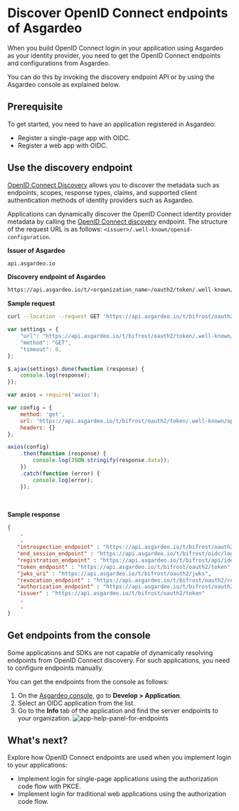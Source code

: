 # Discover OpenID Connect endpoints of Asgardeo

When you build OpenID Connect login in your application using Asgardeo as your identity provider, you need to get the OpenID Connect endpoints and configurations from Asgardeo.

You can do this by invoking the discovery endpoint API or by using the Asgardeo console as explained below.

## Prerequisite

To get started, you need to have an application registered in Asgardeo:

-   Register a <a :href="$withBase('/guides/applications/spa/register-single-page-app/')">single-page app with OIDC</a>.
-   Register a <a :href="$withBase('/guides/applications/web-app/register-oidc-web-app/')">web app with OIDC</a>.
 
## Use the discovery endpoint

[OpenID Connect Discovery](https://openid.net/specs/openid-connect-discovery-1_0.html) allows you to discover the metadata such as endpoints, scopes, response types, claims, and supported client authentication methods of identity providers such as Asgardeo.

Applications can dynamically discover the OpenID Connect identity provider metadata by calling the [OpenID Connect discovery](https://openid.net/specs/openid-connect-discovery-1_0.html#ProviderConfigurationRequest) endpoint. The structure of the request URL is as follows: `<issuer>/.well-known/openid-configuration`.  

**Issuer of Asgardeo**
```bash no-line-numbers
api.asgardeo.io
```

**Discovery endpoint of Asgardeo**
```bash no-line-numbers
https://api.asgardeo.io/t/<organization_name>/oauth2/token/.well-known/openid-configuration
```

**Sample request**

<CodeGroup>

<CodeGroupItem title="cURL">

```bash  no-line-numbers
curl --location --request GET 'https://api.asgardeo.io/t/bifrost/oauth2/token/.well-known/openid-configuration'
```

</CodeGroupItem>

<CodeGroupItem title="JavaScript - jQuery" active>

```js no-line-numbers
var settings = {
    "url": "https://api.asgardeo.io/t/bifrost/oauth2/token/.well-known/openid-configuration",
    "method": "GET",
    "timeout": 0,
};

$.ajax(settings).done(function (response) {
    console.log(response);
});
```

</CodeGroupItem>

<CodeGroupItem title="Nodejs - Axios" active>

```js no-line-numbers
var axios = require('axios');

var config = {
    method: 'get',
    url: 'https://api.asgardeo.io/t/bifrost/oauth2/token/.well-known/openid-configuration',
    headers: {}
};

axios(config)
    .then(function (response) {
        console.log(JSON.stringify(response.data));
    })
    .catch(function (error) {
        console.log(error);
    });
```

</CodeGroupItem>

</CodeGroup>

<br>

**Sample response**
```json no-line-numbers
{
    .
    .
   "introspection_endpoint" : "https://api.asgardeo.io/t/bifrost/oauth2/introspect",
   "end_session_endpoint" : "https://api.asgardeo.io/t/bifrost/oidc/logout",
   "registration_endpoint" : "https://api.asgardeo.io/t/bifrost/api/identity/oauth2/dcr/v1.0/register",
   "token_endpoint" : "https://api.asgardeo.io/t/bifrost/oauth2/token",
   "jwks_uri" : "https://api.asgardeo.io/t/bifrost/oauth2/jwks",
   "revocation_endpoint" : "https://api.asgardeo.io/t/bifrost/oauth2/revoke",
   "authorization_endpoint" : "https://api.asgardeo.io/t/bifrost/oauth2/authorize",
   "issuer" : "https://api.asgardeo.io/t/bifrost/oauth2/token"
    .
    .
}
```

## Get endpoints from the console

Some applications and SDKs are not capable of dynamically resolving endpoints from  OpenID Connect discovery. For such applications, you need to configure endpoints manually.

You can get the endpoints from the console as follows:

1. On the [Asgardeo console](https://console.asgardeo.io/), go to **Develop > Application**.
2. Select an OIDC application from the list.
3. Go to the **Info** tab of the application and find the server endpoints to your organization.
   <img :src="$withBase('/assets/img/guides/applications/app-endpoint-help.png')" alt="app-help-panel-for-endpoints">

## What's next?

Explore how OpenID Connect endpoints are used when you implement login to your applications:

- Implement login for single-page applications <a :href="$withBase('/guides/applications/oidc/implement-auth-code-with-pkce')">using the authorization code flow with PKCE</a>.
- Implement login for traditional web applications <a :href="$withBase('/guides/applications/oidc/implement-auth-code')">using the authorization code flow</a>.